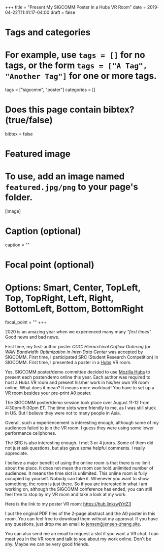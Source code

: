 +++
title = "Present My SIGCOMM Poster in a Hubs VR Room"
date = 2019-04-22T11:41:17-04:00
draft = false

# Tags and categories
# For example, use `tags = []` for no tags, or the form `tags = ["A Tag", "Another Tag"]` for one or more tags.
tags = ["sigcomm", "poster"]
categories = []

# Does this page contain bibtex? (true/false)
bibtex = false

# Featured image
# To use, add an image named `featured.jpg/png` to your page's folder. 
[image]
  # Caption (optional)
  caption = ""

  # Focal point (optional)
  # Options: Smart, Center, TopLeft, Top, TopRight, Left, Right, BottomLeft, Bottom, BottomRight
  focal_point = ""
+++

2020 is an amazing year when we experienced many many *"first times"*. Good
news and bad news.

First time, my first-author poster *COC: Hierarchical Coflow Ordering for WAN
Bandwidth Optimization in Inter-Data Center* was accepted by SIGCOMM. First
time, I participated SRC (Student Research Competition) in SIGCOMM. First
time, I presented a poster in a [Hubs](https://hubs.mozilla.com/) VR room.

Yes, SIGCOMM poster/demo committee decided to use [Mozilla
Hubs](https://hubs.mozilla.com/) to present each poster/demo online this
year. Each author was required to host a Hubs VR room and present his/her
work in his/her own VR room online. What does it mean? It means more
workload! You have to set up a VR room besides your pre-print A0 poster.

The SIGCOMM poster/demo session took place over August 11-12 from
4:30pm-5:30pm ET. The time slots were friendly to me, as I was still stuck in
US. But I believe they were not to many people in Asia.

Overall, such a experiencement is interesting enough, although some of my
audiences failed to join the VR room. I guess they were using some lower
performance cellphones.

The SRC is also interesting enough. I met 3 or 4 jurors. Some of them did not
just ask questions, but also gave some helpful comments. I really appreciate.

I believe a major benefit of using the online room is that there is no limit
about the place. It does not mean the room can hold unlimited number of
audiences. It means the time slot is unlimited. This online room is fully
occupied by yourself. Nobody can take it. Whenever you want to show
something, the room is just there. So if you are interested in what I am
working on, although the SIGCOMM conference has ended, you can still feel
free to stop by my VR room and take a look at my work.

Here is the link to my poster VR room: <https://hub.link/wjYrtZ3>

I put the original PDF files of the 2-page abstract and the A0 poster in this
room. You can feel free to download them without my approval. If you have any
questions, just drop me an email to <jensen@jensen-zhang.site>.

You can also send me an email to request a slot if you want a VR chat. I can
meet you in the VR room and talk to you about my work online. Don't be shy.
Maybe we can be very good friends.
